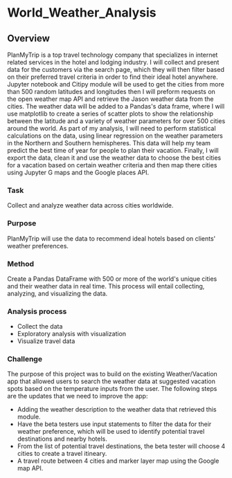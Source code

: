 # World_Weather_Analysis
## Overview
PlanMyTrip is a top travel technology company that specializes in internet related services in the hotel and lodging industry. I will collect and present data for the customers via the search page, which they will then filter based on their preferred travel criteria in order to find their ideal hotel anywhere. 
Jupyter notebook and Citipy module will be used to get the cities from more than 500 random latitudes and longitudes then I will preform requests on the open weather map API and retrieve the Jason weather data from the cities.
The weather data will be added to a Pandas's data frame, where I will use matplotlib to create a series of scatter plots to show the relationship between the latitude and a variety of weather parameters for over 500 cities around the world. 
As part of my analysis, I will need to perform statistical calculations on the data, using linear regression on the weather parameters in the Northern and Southern hemispheres. This data will help my team predict the best time of year for people to plan their vacation.
Finally, I will export the data, clean it and use the weather data to choose the best cities for a vacation based on certain weather criteria and then map there cities using Jupyter G maps and the Google places API.

### Task
Collect and analyze weather data across cities worldwide.

### Purpose
PlanMyTrip will use the data to recommend ideal hotels based on clients' weather preferences.

### Method
Create a Pandas DataFrame with 500 or more of the world's unique cities and their weather data in real time. This process will entail collecting, analyzing, and visualizing the data.

### Analysis process
- Collect the data
- Exploratory analysis with visualization
- Visualize travel data

### Challenge 
The purpose of this project was to build on the existing Weather/Vacation app that allowed users to search the weather data at suggested vacation spots based on the temperature inputs from the user. The following steps are the updates that we need to improve the app:

- Adding the weather description to the weather data that retrieved this module.
- Have the beta testers use input statements to filter the data for their weather preference, which will be used to identify potential travel destinations and nearby hotels.
- From the list of potential travel destinations, the beta tester will choose 4 cities to create a travel itineary.
- A travel route between 4 cities and marker layer map using the Google map API.
